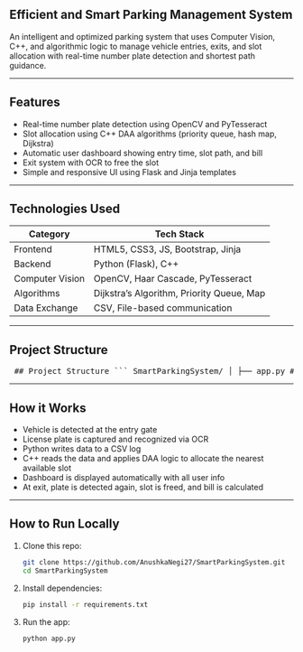 ## Efficient and Smart Parking Management System

An intelligent and optimized parking system that uses Computer Vision, C++, and algorithmic logic to manage vehicle entries, exits, and slot allocation with real-time number plate detection and shortest path guidance.

---

## Features

- Real-time number plate detection using OpenCV and PyTesseract  
- Slot allocation using C++ DAA algorithms (priority queue, hash map, Dijkstra)  
- Automatic user dashboard showing entry time, slot path, and bill  
- Exit system with OCR to free the slot  
- Simple and responsive UI using Flask and Jinja templates

---

## Technologies Used

| Category        | Tech Stack                                |
|----------------|--------------------------------------------|
| Frontend       | HTML5, CSS3, JS, Bootstrap, Jinja          |
| Backend        | Python (Flask), C++                        |
| Computer Vision| OpenCV, Haar Cascade, PyTesseract          |
| Algorithms     | Dijkstra’s Algorithm, Priority Queue, Map  |
| Data Exchange  | CSV, File-based communication              |

---

## Project Structure

<pre> ## Project Structure ``` SmartParkingSystem/ │ ├── app.py # Flask main app ├── number_plate.py # Vehicle detection logic ├── parking.cpp # C++ slot allocation logic ├── templates/ # HTML templates ├── static/ # CSS, videos, layout image ├── plates/plate_img/ # Saved captured images ├── slots.txt # Slot data ├── vehicle_logs.csv # Vehicle entry logs └── requirements.txt # Python dependencies ``` </pre>

---

## How it Works

- Vehicle is detected at the entry gate  
- License plate is captured and recognized via OCR  
- Python writes data to a CSV log  
- C++ reads the data and applies DAA logic to allocate the nearest available slot  
- Dashboard is displayed automatically with all user info  
- At exit, plate is detected again, slot is freed, and bill is calculated

---

## How to Run Locally

1. Clone this repo:
   ```bash
   git clone https://github.com/AnushkaNegi27/SmartParkingSystem.git
   cd SmartParkingSystem
2. Install dependencies:
   ```bash
   pip install -r requirements.txt
4. Run the app:
   ```bash
   python app.py
